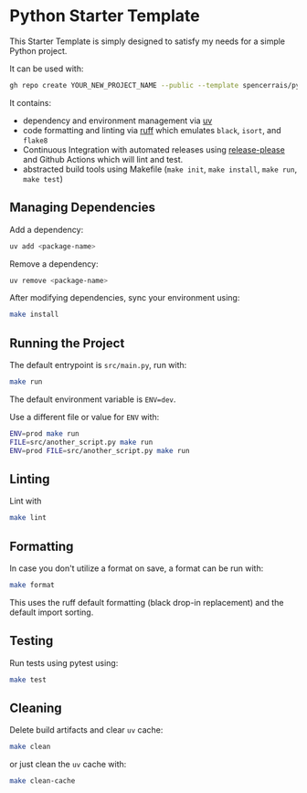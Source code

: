 # Python Starter Template

This Starter Template is simply designed to satisfy my needs for a simple Python project.

It can be used with:
```bash
gh repo create YOUR_NEW_PROJECT_NAME --public --template spencerrais/python-starter
```

It contains:
- dependency and environment management via [uv](https://github.com/astral-sh/uv)
- code formatting and linting via [ruff](https://github.com/astral-sh/ruff) which emulates `black`, `isort`, and `flake8`
- Continuous Integration with automated releases using [release-please](https://github.com/google/release-please) and Github Actions which will lint and test.
- abstracted build tools using Makefile (`make init`, `make install`, `make run`, `make test`)


## Managing Dependencies

Add a dependency:
```bash
uv add <package-name>
```

Remove a dependency:
```bash
uv remove <package-name>
```

After modifying dependencies, sync your environment using:
```bash
make install
```

## Running the Project
The default entrypoint is `src/main.py`, run with:
```bash
make run
```

The default environment variable is `ENV=dev`.

Use a different file or value for `ENV` with:
```bash
ENV=prod make run
FILE=src/another_script.py make run
ENV=prod FILE=src/another_script.py make run
```

## Linting
Lint with
```bash
make lint
```

## Formatting
In case you don't utilize a format on save, a format can be run with:
```bash
make format
```
This uses the ruff default formatting (black drop-in replacement) and the default import sorting.

## Testing
Run tests using pytest using:
```bash
make test
```

## Cleaning
Delete build artifacts and clear `uv` cache:
```bash
make clean
```
or just clean the `uv` cache with:
```bash
make clean-cache
```
